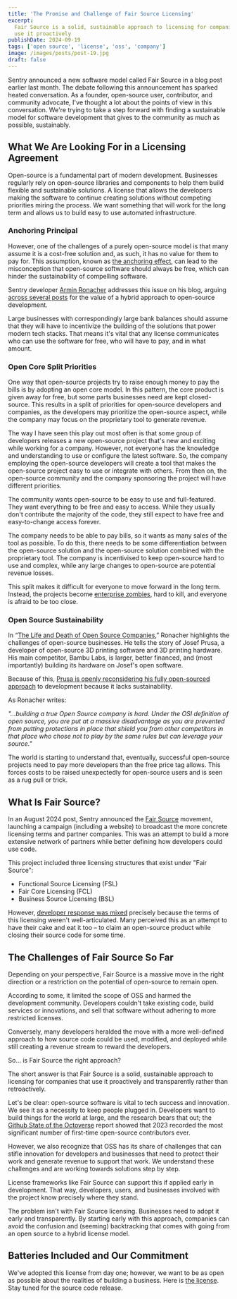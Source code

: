 ```yaml
---
title: 'The Promise and Challenge of Fair Source Licensing'
excerpt:
  Fair Source is a solid, sustainable approach to licensing for companies that
  use it proactively
publishDate: 2024-09-19
tags: ['open source', 'license', 'oss', 'company']
image: /images/posts/post-19.jpg
draft: false
---
```


Sentry announced a new software model called Fair Source in a blog post earlier
last month. The debate following this announcement has sparked heated
conversation. As a founder, open-source user, contributor, and community
advocate, I've thought a lot about the points of view in this conversation.
We're trying to take a step forward with finding a sustainable model for
software development that gives to the community as much as possible,
sustainably.

## What We Are Looking For in a Licensing Agreement

Open-source is a fundamental part of modern development. Businesses regularly
rely on open-source libraries and components to help them build flexible and
sustainable solutions. A license that allows the developers making the software
to continue creating solutions without competing priorities miring the process.
We want something that will work for the long term and allows us to build easy
to use automated infrastructure.

### Anchoring Principal

However, one of the challenges of a purely open-source model is that many assume
it is a cost-free solution and, as such, it has no value for them to pay for.
This assumption, known as
[the anchoring effect](https://en.wikipedia.org/wiki/Anchoring_effect), can lead
to the misconception that open-source software should always be free, which can
hinder the sustainability of compelling software.

Sentry developer [Armin Ronacher](https://github.com/mitsuhiko) addresses this
issue on his blog, arguing
[across several posts](https://lucumr.pocoo.org/2023/11/19/cathedral-and-bazaaar-licensing/)
for the value of a hybrid approach to open-source development.

Large businesses with correspondingly large bank balances should assume that
they will have to incentivize the building of the solutions that power modern
tech stacks. That means it's vital that any license communicates who can use the
software for free, who will have to pay, and in what amount.

### Open Core Split Priorities

One way that open-source projects try to raise enough money to pay the bills is
by adopting an open core model. In this pattern, the core product is given away
for free, but some parts businesses need are kept closed-source. This results in
a split of priorities for open-source developers and companies, as the
developers may prioritize the open-source aspect, while the company may focus on
the proprietary tool to generate revenue.

The way I have seen this play out most often is that some group of developers
releases a new open-source project that's new and exciting while working for a
company. However, not everyone has the knowledge and understanding to use or
configure the latest software. So, the company employing the open-source
developers will create a tool that makes the open-source project easy to use or
integrate with others. From then on, the open-source community and the company
sponsoring the project will have different priorities.

The community wants open-source to be easy to use and full-featured. They want
everything to be free and easy to access. While they usually don't contribute
the majority of the code, they still expect to have free and easy-to-change
access forever.

The company needs to be able to pay bills, so it wants as many sales of the tool
as possible. To do this, there needs to be some differentiation between the
open-source solution and the open-source solution combined with the proprietary
tool. The company is incentivised to keep open-source hard to use and complex,
while any large changes to open-source are potential revenue losses.

This split makes it difficult for everyone to move forward in the long term.
Instead, the projects become [enterprise zombies](https://hadoop.apache.org/),
hard to kill, and everyone is afraid to be too close.

### Open Source Sustainability

In
“[The Life and Death of Open Source Companies](https://lucumr.pocoo.org/2023/12/25/life-and-death-of-open-source/),”
Ronacher highlights the challenges of open-source businesses. He tells the story
of Josef Prusa, a developer of open-source 3D printing software and 3D printing
hardware. His main competitor, Bambu Labs, is larger, better financed, and (most
importantly) building its hardware on Josef's open software.

Because of this,
[Prusa is openly reconsidering his fully open-sourced approach](https://blog.prusa3d.com/the-state-of-open-source-in-3d-printing-in-2023_76659/)
to development because it lacks sustainability.

As Ronacher writes:

_"...building a true Open Source company is hard. Under the OSI definition of
open source, you are put at a massive disadvantage as you are prevented from
putting protections in place that shield you from other competitors in that
place who chose not to play by the same rules but can leverage your source."_

The world is starting to understand that, eventually, successful open-source
projects need to pay more developers than the free price tag allows. This forces
costs to be raised unexpectedly for open-source users and is seen as a rug pull
or trick.

## What Is Fair Source?

In an August 2024 post, Sentry announced the [Fair Source](https://fair.io/)
movement, launching a campaign (including a website) to broadcast the more
concrete licensing terms and partner companies. This was an attempt to build a
more extensive network of partners while better defining how developers could
use code.

This project included three licensing structures that exist under "Fair Source":

- Functional Source Licensing (FSL)
- Fair Core Licensing (FCL)
- Business Source Licensing (BSL)

However,
[developer response was mixed](https://news.ycombinator.com/item?id=37092928)
precisely because the terms of this licensing weren't well-articulated. Many
perceived this as an attempt to have their cake and eat it too – to claim an
open-source product while closing their source code for some time.

## The Challenges of Fair Source So Far

Depending on your perspective, Fair Source is a massive move in the right
direction or a restriction on the potential of open-source to remain open.

According to some, it limited the scope of OSS and harmed the development
community. Developers couldn't take existing code, build services or
innovations, and sell that software without adhering to more restricted
licenses.

Conversely, many developers heralded the move with a more well-defined approach
to how source code could be used, modified, and deployed while still creating a
revenue stream to reward the developers.

So… is Fair Source the right approach?

The short answer is that Fair Source is a solid, sustainable approach to
licensing for companies that use it proactively and transparently rather than
retroactively.

Let's be clear: open-source software is vital to tech success and innovation. We
see it as a necessity to keep people plugged in. Developers want to build things
for the world at large, and the research bears that out; the
[Github State of the Octoverse](https://github.blog/news-insights/research/the-state-of-open-source-and-ai/)
report showed that 2023 recorded the most significant number of first-time
open-source contributors ever.

However, we also recognize that OSS has its share of challenges that can stifle
innovation for developers and businesses that need to protect their work and
generate revenue to support that work. We understand these challenges and are
working towards solutions step by step.

License frameworks like Fair Source can support this if applied early in
development. That way, developers, users, and businesses involved with the
project know precisely where they stand.

The problem isn't with Fair Source licensing. Businesses need to adopt it early
and transparently. By starting early with this approach, companies can avoid the
confusion and (seeming) backtracking that comes with going from an open source
to a hybrid license model.

## Batteries Included and Our Commitment

We've adopted this license from day one; however, we want to be as open as
possible about the realities of building a business. Here is
[the license](https://www.batteriesincl.com/LICENSE-1.0). Stay tuned for the
source code release.
